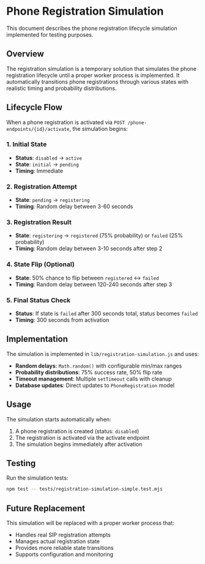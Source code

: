 # Phone Registration Simulation

This document describes the phone registration lifecycle simulation implemented for testing purposes.

## Overview

The registration simulation is a temporary solution that simulates the phone registration lifecycle until a proper worker process is implemented. It automatically transitions phone registrations through various states with realistic timing and probability distributions.

## Lifecycle Flow

When a phone registration is activated via `POST /phone-endpoints/{id}/activate`, the simulation begins:

### 1. Initial State
- **Status**: `disabled` → `active`
- **State**: `initial` → `pending`
- **Timing**: Immediate

### 2. Registration Attempt
- **State**: `pending` → `registering`
- **Timing**: Random delay between 3-60 seconds

### 3. Registration Result
- **State**: `registering` → `registered` (75% probability) or `failed` (25% probability)
- **Timing**: Random delay between 3-10 seconds after step 2

### 4. State Flip (Optional)
- **State**: 50% chance to flip between `registered` ↔ `failed`
- **Timing**: Random delay between 120-240 seconds after step 3

### 5. Final Status Check
- **Status**: If state is `failed` after 300 seconds total, status becomes `failed`
- **Timing**: 300 seconds from activation

## Implementation

The simulation is implemented in `lib/registration-simulation.js` and uses:

- **Random delays**: `Math.random()` with configurable min/max ranges
- **Probability distributions**: 75% success rate, 50% flip rate
- **Timeout management**: Multiple `setTimeout` calls with cleanup
- **Database updates**: Direct updates to `PhoneRegistration` model

## Usage

The simulation starts automatically when:
1. A phone registration is created (status: `disabled`)
2. The registration is activated via the activate endpoint
3. The simulation begins immediately after activation

## Testing

Run the simulation tests:
```bash
npm test -- tests/registration-simulation-simple.test.mjs
```

## Future Replacement

This simulation will be replaced with a proper worker process that:
- Handles real SIP registration attempts
- Manages actual registration state
- Provides more reliable state transitions
- Supports configuration and monitoring
